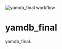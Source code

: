 ![yamdb_final workflow](https://github.com/ikazman/yamdb_final/actions/workflows/main.yml/badge.svg)

# yamdb_final
yamdb_final.
